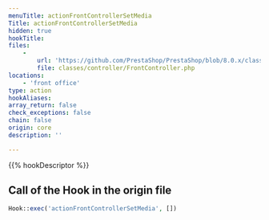 ```yaml
---
menuTitle: actionFrontControllerSetMedia
Title: actionFrontControllerSetMedia
hidden: true
hookTitle: 
files:
    -
        url: 'https://github.com/PrestaShop/PrestaShop/blob/8.0.x/classes/controller/FrontController.php'
        file: classes/controller/FrontController.php
locations:
    - 'front office'
type: action
hookAliases: 
array_return: false
check_exceptions: false
chain: false
origin: core
description: ''

---
```


{{% hookDescriptor %}}

## Call of the Hook in the origin file

```php
Hook::exec('actionFrontControllerSetMedia', [])
```
